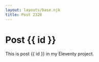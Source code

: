 ```yaml
---
layout: layouts/base.njk
title: Post 2328
---
```


# Post {{ id }}

This is post {{ id }} in my Eleventy project.
